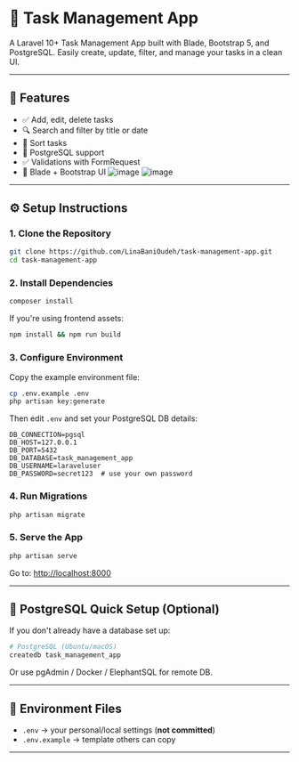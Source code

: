 # 📝 Task Management App

A Laravel 10+ Task Management App built with Blade, Bootstrap 5, and PostgreSQL. Easily create, update, filter, and manage your tasks in a clean UI.

---

## 🚀 Features

- ✅ Add, edit, delete tasks
- 🔍 Search and filter by title or date
- 📅 Sort tasks
- 💾 PostgreSQL support
- ✅ Validations with FormRequest
- 🎨 Blade + Bootstrap UI
![image](https://github.com/user-attachments/assets/6a1736af-e2b0-422d-9774-51006b660b7f)
![image](https://github.com/user-attachments/assets/b36a4ed9-9fcc-410c-92ba-bd11b3e98ab9)



---

## ⚙️ Setup Instructions

### 1. Clone the Repository

```bash
git clone https://github.com/LinaBaniOudeh/task-management-app.git
cd task-management-app
```

### 2. Install Dependencies

```bash
composer install
```

If you're using frontend assets:

```bash
npm install && npm run build
```

### 3. Configure Environment

Copy the example environment file:

```bash
cp .env.example .env
php artisan key:generate
```

Then edit `.env` and set your PostgreSQL DB details:

```
DB_CONNECTION=pgsql
DB_HOST=127.0.0.1
DB_PORT=5432
DB_DATABASE=task_management_app
DB_USERNAME=laraveluser
DB_PASSWORD=secret123  # use your own password
```

### 4. Run Migrations

```bash
php artisan migrate
```

### 5. Serve the App

```bash
php artisan serve
```

Go to: [http://localhost:8000](http://localhost:8000)

---

## 🐘 PostgreSQL Quick Setup (Optional)

If you don't already have a database set up:

```bash
# PostgreSQL (Ubuntu/macOS)
createdb task_management_app
```

Or use pgAdmin / Docker / ElephantSQL for remote DB.

---

## 📁 Environment Files

- `.env` → your personal/local settings (**not committed**)
- `.env.example` → template others can copy


---
